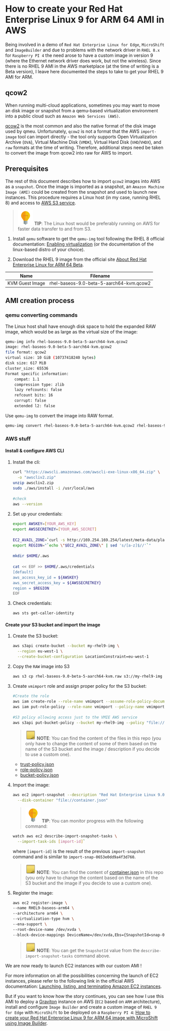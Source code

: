 # How to create your Red Hat Enterprise Linux 9 for ARM 64 AMI in AWS

Being involved in a demo of `Red Hat Enterprise Linux for Edge`, `MicroShift` and `ImageBuilder` and due to problems with the network driver in `RHEL 8.x` for `Raspberry PI 4` the need arose to have a custom image in version 9 (where the Ethernet network driver does work, but not the wireless). Since there is no RHEL 9 AMI in the AWS marketplace (at the time of writing is a Beta version), I leave here documented the steps to take to get your RHEL 9 AMI for ARM.

## qcow2

When running multi-cloud applications, sometimes you may want to move an disk image or snapshot from a qemu-based virtualization environment into a public cloud such as `Amazon Web Services (AWS)`.

[qcow2](https://www.linux-kvm.org/page/Qcow2) is the most common and also the native format of the disk image used by qmeu. Unfortunately, `qcow2` is not a format that the AWS `import-image` tool can import directly - the tool only supports Open Virtualization Archive (`OVA`), Virtual Machine Disk (`VMDK`), Virtual Hard Disk (`VHD`/`VHDX`), and `raw` formats at the time of writing. Therefore, additional steps need be taken to convert the image from qcow2 into raw for AWS to import.

## Prerequisites

The rest of this document describes how to import `qcow2` images into AWS as a `snapshot`. Once the image is imported as a snapshot, an `Amazon Machine Image (AMI)` could be created from the snapshot and used to launch new instances. This procedure requires a Linux host (in my case, running RHEL 8) and access to [AWS S3 service](https://aws.amazon.com/s3/).

> ![TIP](images/tip-icon.png) **TIP**: The Linux host would be preferably running on AWS for faster data transfer to and from S3.

1. Install `qemu` software to get the `qemu-img` tool following the RHEL 8 official documentation: [Enabling virtualization](https://access.redhat.com/documentation/en-us/red_hat_enterprise_linux/8/html-single/configuring_and_managing_virtualization/index#enabling-virtualization-in-rhel8_virt-getting-started) (or the documentation of the linux-based distro of your choice).

2. Download the RHEL 9 image from the official site [About Red Hat Enterprise Linux for ARM 64 Beta](https://access.redhat.com/downloads/content/363/ver=/rhel---9/9.0%20Beta/aarch64/product-software).

Name            | Filename
----------------|-----------------------------------------
KVM Guest Image | rhel-baseos-9.0-beta-5-aarch64-kvm.qcow2

## AMI creation process

### qemu converting commands

The Linux host shall have enough disk space to hold the expanded RAW image, which would be as large as the virtual size of the image:

```bash
qemu-img info rhel-baseos-9.0-beta-5-aarch64-kvm.qcow2
image: rhel-baseos-9.0-beta-5-aarch64-kvm.qcow2
file format: qcow2
virtual size: 10 GiB (10737418240 bytes)
disk size: 617 MiB
cluster_size: 65536
Format specific information:
    compat: 1.1
    compression type: zlib
    lazy refcounts: false
    refcount bits: 16
    corrupt: false
    extended l2: false
```

Use `qemu-img` to convert the image into RAW format.

```bash
qemu-img convert rhel-baseos-9.0-beta-5-aarch64-kvm.qcow2 rhel-baseos-9.0-beta-5-aarch64-kvm.raw
```

### AWS stuff

#### Install & configure AWS CLI

1. Install the cli:

    ```bash
    curl "https://awscli.amazonaws.com/awscli-exe-linux-x86_64.zip" \
      -o "awscliv2.zip"
    unzip awscliv2.zip
    sudo ./aws/install -i /usr/local/aws

    #check 
    aws --version
    ```

2. Set up your credentials:

    ```bash
    export AWSKEY=[YOUR_AWS_KEY]
    export AWSSECRETKEY=[YOUR_AWS_SECRET]

    EC2_AVAIL_ZONE=`curl -s http://169.254.169.254/latest/meta-data/placement/availability-zone`
    export REGION="`echo \"$EC2_AVAIL_ZONE\" | sed 's/[a-z]$//'`"

    mkdir $HOME/.aws

    cat << EOF >> $HOME/.aws/credentials
    [default]
    aws_access_key_id = ${AWSKEY}
    aws_secret_access_key = ${AWSSECRETKEY}
    region = $REGION
    EOF
    ```

3. Check credentials:

    ```bash
    aws sts get-caller-identity
    ```

#### Create your S3 bucket and import the image

1. Create the S3 bucket:

    ```bash
    aws s3api create-bucket --bucket my-rhel9-img \
      --region eu-west-1 \
      --create-bucket-configuration LocationConstraint=eu-west-1
    ```

2. Copy the `RAW` image into S3

    ```bash
    aws s3 cp rhel-baseos-9.0-beta-5-aarch64-kvm.raw s3://my-rhel9-img
    ```

3. Create `vmimport` role and assign proper policy for the S3 bucket:

    ```bash
    #Create the role
    aws iam create-role --role-name vmimport --assume-role-policy-document "file://trust-policy.json"
    aws iam put-role-policy --role-name vmimport --policy-name vmimport --policy-document "file://role-policy.json"

    #S3 policy allowing access just to the VMIE AWS service
    aws s3api put-bucket-policy --bucket my-rhel9-img --policy "file://bucket-policy.json"
    ```

    > ![NOTE](images/note-icon.png) **NOTE**: You can find the content of the files in this repo (you only have to change the content of some of them based on the name of the S3 bucket and the image / description if you decide to use a custom one).
    - [trust-policy.json](utils/trust-policy.json)
    - [role-policy.json](utils/role-policy.json)
    - [bucket-policy.json](utils/bucket-policy.json)

4. Import the image:

    ```bash
    aws ec2 import-snapshot --description "Red Hat Enterprise Linux 9.0 Beta Update 5 KVM Guest Image" \
      --disk-container "file://container.json"
    ```

    > ![TIP](images/tip-icon.png) **TIP**: You can monitor progress with the following command:

    ```bash
    watch aws ec2 describe-import-snapshot-tasks \
      --import-task-ids [import-id]`
    ```

    where `[import-id]` is the result of the previous `import-snapshot` command and is similar to `import-snap-0653e0dd9a4f3d760`.
    > ![NOTE](images/note-icon.png) **NOTE**: You can find the content of [container.json](utils/container.json) in this repo (you only have to change the content based on the name of the S3 bucket and the image if you decide to use a custom one).

5. Register the image:

    ```bash
    aws ec2 register-image \
    --name RHEL9-baseos-arm64 \
    --architecture arm64 \
    --virtualization-type hvm \
    --ena-support \
    --root-device-name /dev/xvda \
    --block-device-mappings DeviceName=/dev/xvda,Ebs={SnapshotId=snap-0d3e61728b16d7f48}
    ```

    > ![NOTE](images/note-icon.png) **NOTE**: You can get the `SnapshotId` value from the `describe-import-snapshot-tasks` command above.

We are now ready to launch EC2 instances with our custom AMI !

For more information on all the possibilities concerning the launch of EC2 instances, please refer to the following link in the official AWS documentation: [Launching, listing, and terminating Amazon EC2 instances](https://docs.aws.amazon.com/cli/latest/userguide/cli-services-ec2-instances.html).

But if you want to know how the story continues, you can see how I use this AMI to deploy a [Graviton](https://aws.amazon.com/ec2/graviton/) instance on AWS (`EC2` based on `ARM` architecture), install and configure `Image Builder` and create a custom image of `RHEL 9 for Edge` with `MicroShift` to be deployed on a `Raspberry PI 4`: [How to create your Red Hat Enterprise Linux 9 for ARM 64 image with MicroShift using Image Builder](https://github.com/josgonza-rh/rhel9-arm-microshift).
